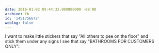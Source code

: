 ```yaml
---
date: 2016-01-02 09:44:32.000000000 -08:00
archive: fb
id: '1451756672'
weblog: false
---
```


I want to make little stickers that say "All others to pee on the floor" and stick them under any signs I see that say "BATHROOMS FOR CUSTOMERS ONLY".
